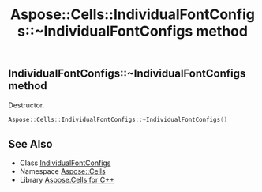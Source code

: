 ﻿---
title: Aspose::Cells::IndividualFontConfigs::~IndividualFontConfigs method
linktitle: ~IndividualFontConfigs
second_title: Aspose.Cells for C++ API Reference
description: 'Aspose::Cells::IndividualFontConfigs::~IndividualFontConfigs method. Destructor in C++.'
type: docs
weight: 200
url: /cpp/aspose.cells/individualfontconfigs/~individualfontconfigs/
---
## IndividualFontConfigs::~IndividualFontConfigs method


Destructor.

```cpp
Aspose::Cells::IndividualFontConfigs::~IndividualFontConfigs()
```

## See Also

* Class [IndividualFontConfigs](../)
* Namespace [Aspose::Cells](../../)
* Library [Aspose.Cells for C++](../../../)
